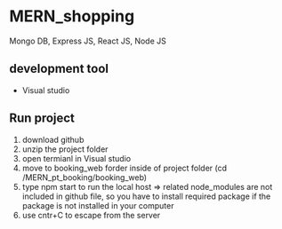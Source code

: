 # MERN_shopping
Mongo DB, Express JS, React JS, Node JS

## development tool 
- Visual studio 
 
## Run project 
1. download github 
2. unzip the project folder
3. open termianl in Visual studio
4. move to booking_web forder inside of project folder (cd /MERN_pt_booking/booking_web)   
5. type npm start to run the local host 
=> related node_modules are not included in github file, so you have to install required package if the package is not installed in your computer 
6. use cntr+C to escape from the server

